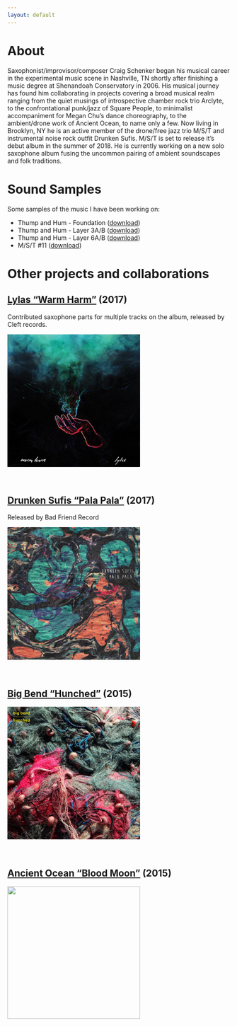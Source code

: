 ```yaml
---
layout: default
---
```


# [](#header-2)About
Saxophonist/improvisor/composer Craig Schenker began his musical career in the experimental music scene in Nashville, TN shortly after finishing a music degree at Shenandoah Conservatory in 2006. His musical journey has found him collaborating in projects covering a broad musical realm ranging from the quiet musings of introspective chamber rock trio Arclyte, to the confrontational punk/jazz of Square People, to minimalist accompaniment for Megan Chu’s dance choreography, to the ambient/drone work of Ancient Ocean, to name only a few. Now living in Brooklyn, NY he is an active member of the drone/free jazz trio M/S/T and instrumental noise rock outfit Drunken Sufis. M/S/T is set to release it’s debut album in the summer of 2018. He is currently working on a new solo saxophone album fusing the uncommon pairing of ambient soundscapes and folk traditions.

# [](#header-2)Sound Samples
Some samples of the music I have been working on:

- Thump and Hum - Foundation ([download](https://github.com/cischenker/cischenker.github.io/blob/master/samples/Loop%202.8.18%20Stand%20Thump%20And%20Hum.m4a?raw=true))
- Thump and Hum - Layer 3A/B ([download](https://github.com/cischenker/cischenker.github.io/blob/master/samples/Loop%202.8.18%20Variation%203%20And%203B.m4a?raw=true))
- Thump and Hum - Layer 6A/B ([download](https://github.com/cischenker/cischenker.github.io/blob/master/samples/Loop%202.8.18%20Variation%206%20And%206B.m4a?raw=true))
- M/S/T #11 ([download](https://github.com/cischenker/cischenker.github.io/blob/master/samples/M_S_T_THUMP%20MIXES_%2311.mp3?raw=true))

# [](#header-2)Other projects and collaborations

## [](#header-6) [Lylas “Warm Harm”](https://lylas.bandcamp.com/album/warm-harm) (2017)
Contributed saxophone parts for multiple tracks on the album, released by Cleft records.

<left>
<img width="300" height="300" src="https://raw.githubusercontent.com/cischenker/cischenker.github.io/master/img/warm_harm.jpg"/>
</left>
<p>&nbsp;</p>

## [](#header-6) [Drunken Sufis “Pala Pala”](https://drunkensufis.bandcamp.com/) (2017)
Released by Bad Friend Record

<left>
<img width="300" height="300" src="https://raw.githubusercontent.com/cischenker/cischenker.github.io/master/img/pala_pala.jpg"> 
</left>
<p>&nbsp;</p>


## [](#header-6) [Big Bend “Hunched”](https://bigbend.bandcamp.com/releases) (2015)

<left>
<img width="300" height="300" src="https://raw.githubusercontent.com/cischenker/cischenker.github.io/master/img/big_bend.jpg"> 
</left>
<p>&nbsp;</p>


## [](#header-6) [Ancient Ocean “Blood Moon”](https://ancientoceanbbib.bandcamp.com/album/blood-moon) (2015)

<left>
<img width="300" height="300" src="https://raw.githubusercontent.com/cischenker/cischenker.github.io/master/img/blod_moon.jpg"> 
</left>
<p>&nbsp;</p>